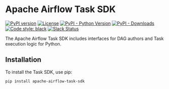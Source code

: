 <!--
 Licensed to the Apache Software Foundation (ASF) under one
 or more contributor license agreements.  See the NOTICE file
 distributed with this work for additional information
 regarding copyright ownership.  The ASF licenses this file
 to you under the Apache License, Version 2.0 (the
 "License"); you may not use this file except in compliance
 with the License.  You may obtain a copy of the License at

   http://www.apache.org/licenses/LICENSE-2.0

 Unless required by applicable law or agreed to in writing,
 software distributed under the License is distributed on an
 "AS IS" BASIS, WITHOUT WARRANTIES OR CONDITIONS OF ANY
 KIND, either express or implied.  See the License for the
 specific language governing permissions and limitations
 under the License.
 -->

# Apache Airflow Task SDK

[![PyPI version](https://badge.fury.io/py/apache-airflow-task-sdk.svg)](https://badge.fury.io/py/apache-airflow)
[![License](https://img.shields.io/:license-Apache%202-blue.svg)](https://www.apache.org/licenses/LICENSE-2.0.txt)
[![PyPI - Python Version](https://img.shields.io/pypi/pyversions/apache-airflow-task-sdk.svg)](https://pypi.org/project/apache-airflow/)
[![PyPI - Downloads](https://img.shields.io/pypi/dm/apache-airflow-task-sdk)](https://pypi.org/project/apache-airflow-task-sdk/)
[![Code style: black](https://img.shields.io/badge/code%20style-black-000000.svg)](https://github.com/psf/black)
[![Slack Status](https://img.shields.io/badge/slack-join_chat-white.svg?logo=slack&style=social)](https://s.apache.org/airflow-slack)


The Apache Airflow Task SDK includes interfaces for DAG authors and Task execution logic for Python.

## Installation

To install the Task SDK, use pip:

```bash
pip install apache-airflow-task-sdk
```
